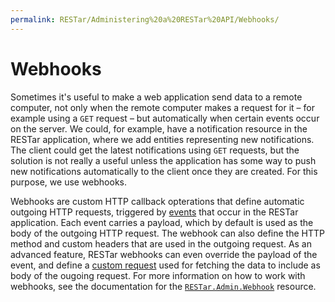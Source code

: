 ```yaml
---
permalink: RESTar/Administering%20a%20RESTar%20API/Webhooks/
---
```


# Webhooks

Sometimes it's useful to make a web application send data to a remote computer, not only when the remote computer makes a request for it – for example using a `GET` request – but automatically when certain events occur on the server. We could, for example, have a notification resource in the RESTar application, where we add entities representing new notifications. The client could get the latest notifications using `GET` requests, but the solution is not really a useful unless the application has some way to push new notifications automatically to the client once they are created. For this purpose, we use webhooks.

Webhooks are custom HTTP callback opterations that define automatic outgoing HTTP requests, triggered by [events]() that occur in the RESTar application. Each event carries a payload, which by default is used as the body of the outgoing HTTP request. The webhook can also define the HTTP method and custom headers that are used in the outgoing request. As an advanced feature, RESTar webhooks can even override the payload of the event, and define a [custom request](../../Built-in%20resources/RESTar.Admin/Webhook/#custom-payload-requests) used for fetching the data to include as body of the ougoing request. For more information on how to work with webhooks, see the documentation for the [`RESTar.Admin.Webhook`](../../Built-in%20resources/RESTar.Admin/Webhook) resource.
